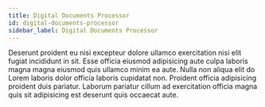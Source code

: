 ```yaml
---
title: Digital Documents Processor
id: digital-documents-processor
sidebar_label: Digital Documents Processor
---
```


Deserunt proident eu nisi excepteur dolore ullamco exercitation nisi elit fugiat incididunt in sit. Esse officia eiusmod adipisicing aute culpa laboris magna magna eiusmod quis ullamco minim ea aute. Nulla non aliqua elit do Lorem laboris dolor officia laboris cupidatat non. Proident officia adipisicing proident duis pariatur. Laborum pariatur cillum ad exercitation officia magna quis sit adipisicing est deserunt quis occaecat aute.

